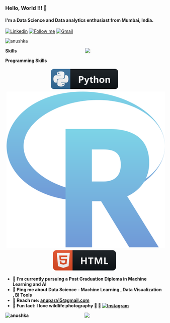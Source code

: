 ### Hello, World !!! 👋

#### I'm a Data Science and Data analytics enthusiast from Mumbai, India.

[![Linkedin](https://img.shields.io/badge/-LinkedIn-blue?style=flat&logo=Linkedin&logoColor=white)](www.linkedin.com/in/anushkaparadkar)
[<img src="https://img.shields.io/github/followers/LeandraOliveiraS?label=follow&style=social" height="22" title="Follow me" />](https://github.com/anushkaparadkar)
[![Gmail](https://img.shields.io/badge/-Gmail-c14438?style=flat&logo=Gmail&logoColor=white)](mailto:anupara15@gmail.com)

<p align="left"> <img src="https://komarev.com/ghpvc/?username=anushkaparadkar" alt="anushka" /> </p>
<img align= "right" width= "250" src= "https://pa1.narvii.com/6580/8098c6e9207376889eeb0532d9f5a0723c4d73f5_hq.gif"/>
 <b>Skills<b> <br>

<b>Programming Skills <b> <br>

<p align="center">
 
  <img src="https://github.com/anushkaparadkar/anushkaparadkar/blob/master/Assets/python.svg" alt="python" style="vertical-align:top; margin:4px">
  <img src="https://github.com/anushkaparadkar/anushkaparadkar/blob/master/Assets/r-logo-svg-4.svg" alt="R" style="vertical-align:top; margin:4px">
  <img src="https://github.com/anushkaparadkar/anushkaparadkar/blob/master/Assets/html.svg" alt="html" style="vertical-align:top; margin:4px">

 </p>

- 🌱 I’m currently pursuing a Post Graduation Diploma in Machine Learning and AI
- 💬 Ping me about Data Science - Machine Learning , Data Visualization , BI Tools
- 📧 Reach me: [anupara15@gmail.com](mailto:anupara15@gmail.com)
- 🌟 Fun fact: I love wildlife photography 📸 🐯 [![Instagram](https://img.shields.io/badge/-Instagram-c13584?style=flat&labelColor=c13584&logo=instagram&logoColor=white)](https://www.instagram.com/into_the__wilderness_/)

<p align = 'left' ><img width = " 40%" align="left" src="https://github-readme-stats.vercel.app/api/top-langs/?username=anushkaparadkar&layout=compact" alt="anushka" /></p>
<p > <img width="50%" align="right" src="https://github-readme-stats.vercel.app/api?username=anushkaparadkar&show_icons=true&hide_border=true"/> </p>
